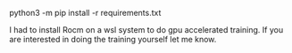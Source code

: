 python3 -m pip install -r requirements.txt

I had to install Rocm on a wsl system to do gpu accelerated training. If you are interested in doing the training yourself let me know.